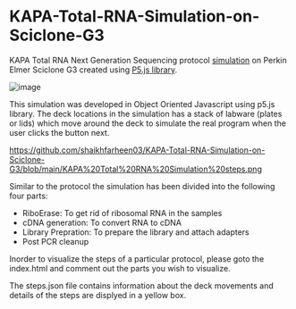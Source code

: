 # KAPA-Total-RNA-Simulation-on-Sciclone-G3
KAPA Total RNA Next Generation Sequencing protocol [simulation](https://shaikhfarheen03.github.io/KAPA-Total-RNA-Simulation-on-Sciclone-G3/) on Perkin Elmer Sciclone G3 created using [P5.js library](https://p5js.org/libraries/). 

![image](https://user-images.githubusercontent.com/26681884/153704406-289d3554-7ef1-4323-891e-f897b9348646.png)


This simulation was developed in Object Oriented Javascript using p5.js library. 
The deck locations in the simulation has a stack of labware (plates or lids) which move around the deck to simulate the real program when the user clicks the button next. 

https://github.com/shaikhfarheen03/KAPA-Total-RNA-Simulation-on-Sciclone-G3/blob/main/KAPA%20Total%20RNA%20Simulation%20steps.png

Similar to the protocol the simulation has been divided into the following four parts:
- RiboErase: To get rid of ribosomal RNA in the samples
- cDNA generation: To convert RNA to cDNA
- Library Prepration: To prepare the library and attach adapters
- Post PCR cleanup 

Inorder to visualize the steps of a particular protocol, please goto the index.html and comment out the parts you wish to visualize. 

The steps.json file contains information about the deck movements and details of the steps are displyed in a yellow box. 
